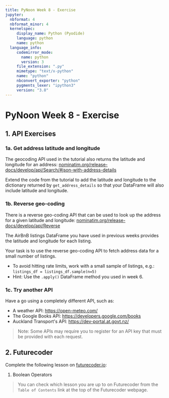 ```yaml
---
title: PyNoon Week 8 - Exercise
jupyter:
  nbformat: 4
  nbformat_minor: 4
  kernelspec:
     display_name: Python (Pyodide)
     language: python
     name: python
  language_info:
     codemirror_mode:
       name: python
       version: 3
     file_extension: ".py"
     mimetype: "text/x-python"
     name: "python"
     nbconvert_exporter: "python"
     pygments_lexer: "ipython3"
     version: "3.8"
---
```


# PyNoon Week 8 - Exercise

## 1. API Exercises

### 1a. Get address latitude and longitude

The geocoding API used in the tutorial also returns the latitude and
longitude for an address:
[nominatim.org/release-docs/develop/api/Search/#json-with-address-details](https://nominatim.org/release-docs/develop/api/Search/#json-with-address-details)

Extend the code from the tutorial to add the latitude and longitude to
the dictionary returned by `get_address_details` so that your
DataFrame will also include latitude and longitude.

### 1b. Reverse geo-coding

There is a reverse geo-coding API that can be used to look up the
address for a given latitude and longitude:
[nominatim.org/release-docs/develop/api/Reverse](https://nominatim.org/release-docs/develop/api/Reverse/)

The AirBnB listings DataFrame you have used in previous weeks provides
the latitude and longitude for each listing.

Your task is to use the reverse geo-coding API to fetch address data
for a small number of listings.

* To avoid hitting rate limits, work with a small sample of listings,
  e.g.: `listings_df = listings_df.sample(n=5)`
* Hint: Use the `.apply()` DataFrame method you used in week 6.

### 1c. Try another API

Have a go using a completely different API, such as:

* A weather API: https://open-meteo.com/
* The Google Books API: https://developers.google.com/books
* Auckland Transport's API: https://dev-portal.at.govt.nz/

> Note: Some APIs may require you to register for an API key that must
> be provided with each request.


## 2. Futurecoder

Complete the following lesson on
[futurecoder.io](https://futurecoder.io):

1. Boolean Operators

> You can check which lesson you are up to on Futurecoder from the
> `Table of Contents` link at the top of the Futurecoder webpage.
